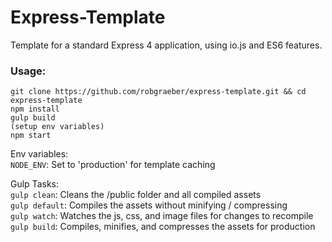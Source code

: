 Express-Template
=================

Template for a standard Express 4 application, using io.js and ES6 features.

### Usage:

```
git clone https://github.com/robgraeber/express-template.git && cd express-template
npm install
gulp build
(setup env variables)
npm start
```

Env variables:  
`NODE_ENV`: Set to 'production' for template caching  

Gulp Tasks:  
`gulp clean`: Cleans the /public folder and all compiled assets  
`gulp default`: Compiles the assets without minifying / compressing  
`gulp watch`: Watches the js, css, and image files for changes to recompile  
`gulp build`: Compiles, minifies, and compresses the assets for production  
